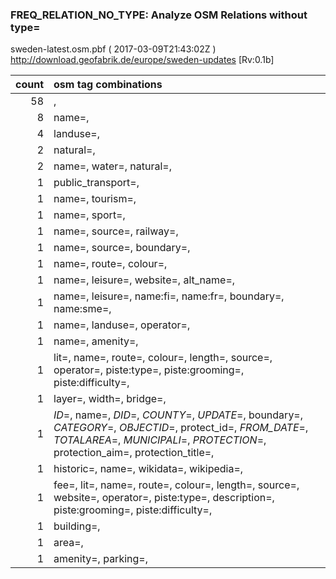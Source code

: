  
### FREQ_RELATION_NO_TYPE: Analyze OSM Relations without type= 
sweden-latest.osm.pbf ( 2017-03-09T21:43:02Z ) http://download.geofabrik.de/europe/sweden-updates [Rv:0.1b]
 
|  count  |  osm tag combinations 
|  -----: | :---------------------------
|     58  |  , 
|      8  |  name=, 
|      4  |  landuse=, 
|      2  |  natural=, 
|      2  |  name=, water=, natural=, 
|      1  |  public_transport=, 
|      1  |  name=, tourism=, 
|      1  |  name=, sport=, 
|      1  |  name=, source=, railway=, 
|      1  |  name=, source=, boundary=, 
|      1  |  name=, route=, colour=, 
|      1  |  name=, leisure=, website=, alt_name=, 
|      1  |  name=, leisure=, name:fi=, name:fr=, boundary=, name:sme=, 
|      1  |  name=, landuse=, operator=, 
|      1  |  name=, amenity=, 
|      1  |  lit=, name=, route=, colour=, length=, source=, operator=, piste:type=, piste:grooming=, piste:difficulty=, 
|      1  |  layer=, width=, bridge=, 
|      1  |  _ID_=, name=, _DID_=, _COUNTY_=, _UPDATE_=, boundary=, _CATEGORY_=, _OBJECTID_=, protect_id=, _FROM_DATE_=, _TOTALAREA_=, _MUNICIPALI_=, _PROTECTION_=, protection_aim=, protection_title=, 
|      1  |  historic=, name=, wikidata=, wikipedia=, 
|      1  |  fee=, lit=, name=, route=, colour=, length=, source=, website=, operator=, piste:type=, description=, piste:grooming=, piste:difficulty=, 
|      1  |  building=, 
|      1  |  area=, 
|      1  |  amenity=, parking=, 
 
